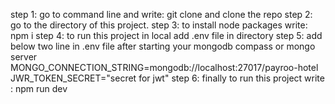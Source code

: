 step 1: go to command line and write: git clone <url of this git project> and clone the repo
step 2: go to the directory of this project.
step 3: to install node packages write: npm i
step 4: to run this project in local add .env file in directory
step 5: add below two line in .env file after starting your mongodb compass or mongo server
MONGO_CONNECTION_STRING=mongodb://localhost:27017/payroo-hotel
JWR_TOKEN_SECRET="secret for jwt" 
step 6: finally to run this project write : npm run dev